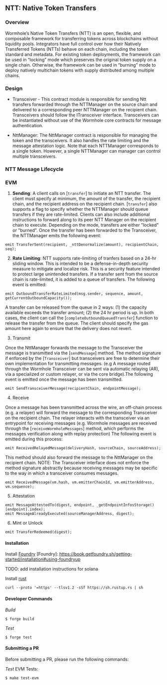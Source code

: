 ## NTT: Native Token Transfers

### Overview

Wormhole’s Native Token Transfers (NTT) is an open, flexible, and composable framework for transferring tokens across blockchains without liquidity pools. Integrators have full control over how their Natively Transferred Tokens (NTTs) behave on each chain, including the token standard and metadata. For existing token deployments, the framework can be used in “locking” mode which preserves the original token supply on a single chain. Otherwise, the framework can be used in “burning” mode to deploy natively multichain tokens with supply distributed among multiple chains.

### Design
 - Transceiver - This contract module is responsible for sending Ntt transfers forwarded through the NTTManager on the source chain and delivered to a corresponding peer NTTManager on the recipient chain. Transceivers should follow the ITransceiver interface. Transceivers can be instantiated without use of the Wormhole core contracts for message authentication.

 - NttManager: The NttManager contract is responsible for managing the token and the transceivers. It also handles the rate limiting and the message attestation logic. Note that each NTTManager corresponds to a single token. However, a single NTTManager can manager can control multiple transceivers.

### NTT Message Lifecycle

### EVM
1. **Sending**: A client calls on [`transfer`] to initiate an NTT transfer. The client must specify at minimum, the amount of the transfer, the recipient chain, and the recipient address on the recipient chain. [`transfer`] also supports a flag to specify whether the NTTManager should queue transfers if they are rate-limited. Clients can also include additional instructions to forward along to its peer NTT Manager on the recipient chain to execute. Depending on the mode, transfers are either "locked" or "burned". Once the transfer has been forwarded to the Transceiver, the NTTManager emits the following event:

``` solidity
emit TransferSent(recipient, _nttDenormalize(amount), recipientChain, seq);
```
2. **Rate Limiting**: NTT supports rate-limiting of tranfers based on a 24-hr sliding window. This is intended to be a defense-in-depth security measure to mitigate and localize risk. This is a security feature intended to protect large unintended transfers. If a transfer sent from the source chain is rate-limited, it is added to a queue of transfers. The following event is emitted:
``` solidity
emit OutboundTransferRateLimited(msg.sender, sequence, amount, getCurrentOutboundCapacity());
```
A transfer can be released from the queue in 2 ways: (1) the capacity available exceeds the transfer amount; (2) the 24 hr period is up. In both cases, the client can call the [`completeOutboundQueuedTransfer`] function to release the transfer from the queue. The client should specify the gas amount here again to ensure that the delivery does not revert.

3. Transmit

Once the NttManager forwards the message to the Transceiver the message is transmitted via the [`sendMessage`] method. The method signature if enforced by the [`Transceiver`] but transceivers are free to determine their own implementation for transmitting messages.
(e.g A message routed through the Wormhole Transceiver can be sent via automatic relaying (AR), via a specialized or custom relayer, or via the core bridge).The following event is emitted once the message has been transmitted.
``` solidity
emit SendTransceiverMessage(recipientChain, endpointMessage);
```
4. Receive

Once a message has been transmitted across the wire, an off-chain process (e.g. a relayer) will forward the message to the corresponding Transceiver on the recipient chain. The relayer interacts with the transceiver via an entrypoint for receiving messages (e.g. Wormhole messages are received through the [`receiveWormholeMessages`] method, which performs the messages verification along with replay protection)
The following event is emitted during this process:
``` solidity
emit ReceivedRelayedMessage(deliveryHash, sourceChain, sourceAddress);
```
This method should also forward the message to the NttManager on the recipient chain.
NOTE: The Transceiver interface does not enforce the method signature abstractly because receiving messages may be specific to the way in which a transceiver consumes messages.

``` solidity
emit ReceivedMessage(vm.hash, vm.emitterChainId, vm.emitterAddress, vm.sequence);
```

5. Attestation

``` solidity
emit MessageAttestedTo(digest, endpoint, _getEndpointInfosStorage()[endpoint].index);
emit MessageAlreadyExecuted(sourceManagerAddress, digest);
```

6. Mint or Unlock
``` solidity
emit TransferRedeemed(digest);
```
#### Installation

Install [Foundry](https://book.getfoundry.sh/getting-started/installation)
[Foundry]: https://book.getfoundry.sh/getting-started/installation#using-foundryup

TODO: add installation instructions for solana

Install [rust](https://doc.rust-lang.org/book/ch01-01-installation.html)
```
curl --proto '=https' --tlsv1.2 -sSf https://sh.rustup.rs | sh
```

#### Developer Commands

_Build_

```
$ forge build
```

_Test_

```
$ forge test
```


#### Submitting a PR

Before submitting a PR, please run the following commands:

_Test_
EVM Tests:
```
$ make test-evm
```
